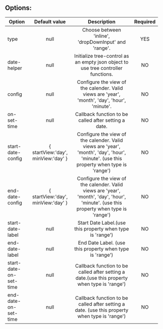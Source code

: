 ## Options:

| Option        | Default value   | Description   | Required   |
| ------------- |:-------------:|:-------------:|:-------------:|
  type | null | Choose between 'inline', 'dropDownInput' and 'range'.  | YES
  date-helper       | null    | 	Initialize tree-control as an empty json object to use tree controller functions.		| NO 
  config       | null    | 	 Configure the view of the calender. Valid views are 'year', 'month', 'day', 'hour', 'minute'.		| NO 
  on-set-time       | null    | 	Callback function to be called after setting a date.		| NO 
  start-date-config      | { startView:'day', minView:'day' } | Configure the view of the calender. Valid views are 'year', 'month', 'day', 'hour', 'minute'. (use this property when type is 'range')| NO
  end-date-config     | { startView:'day', minView:'day' }	 | Configure the view of the calender. Valid views are 'year', 'month', 'day', 'hour', 'minute'. (use this property when type is 'range') | NO
  start-date-label       | null    | 	Start Date Label.(use this property when type is 'range')		| NO 
  end-date-label       | null    | 	End Date Label. (use this property when type is 'range')		| NO 
  start-date-on-set-time       | null    | 	Callback function to be called after setting a date.(use this property when type is 'range')		| NO 
  end-date-on-set-time       | null    | 	Callback function to be called after setting a date. (use this property when type is 'range')		| NO 
  